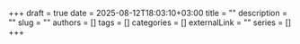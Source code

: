 +++ 
draft = true
date = 2025-08-12T18:03:10+03:00
title = ""
description = ""
slug = ""
authors = []
tags = []
categories = []
externalLink = ""
series = []
+++
